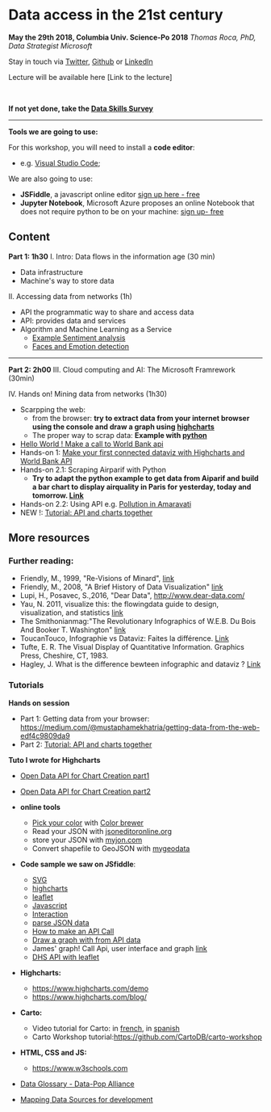 # Data access in the 21st century
**May the 29th 2018, Columbia Univ. Science-Po 2018**
*Thomas Roca, PhD, Data Strategist Microsoft*

Stay in touch via [Twitter](https://twitter.com/Thomas_Roca), [Github](https://github.com/ThomasRoca/) or [LinkedIn](https://www.linkedin.com/in/thomas-roca-43347484/)

Lecture will be available here [Link to the lecture]

<br>

**If not yet done, take the [Data Skills Survey](https://forms.office.com/Pages/ResponsePage.aspx?id=v4j5cvGGr0GRqy180BHbRxKuu6TlN1dBuJsnZlxRHxFUNExXOUpTVjNTM05CSEdZSlRISzFCNFJRVi4u)**

---

**Tools we are going to use:**

For this workshop, you will need to install a **code editor**:
- e.g. [Visual Studio Code](https://sourceforge.net/projects/vscode-portable/);

We are also going to use: 
- 	**JSFiddle**, a javascript online editor [sign up here - free](https://jsfiddle.net/user/signup/)
-  **Jupyter Notebook**, Microsoft Azure proposes an online Notebook that does not require python to be on your machine: [sign up- free](https://notebooks.azure.com/)

## Content
**Part 1: 1h30**
I. Intro: Data flows in the information age (30 min)
- Data infrastructure
- Machine's way to store data

II. Accessing data from networks (1h)
- API the programmatic way to share and access data
- API: provides data and services
- Algorithm and Machine Learning as a Service
  - [Example Sentiment analysis](https://pythonappcela.azurewebsites.net/sentiment_analysis)
  - [Faces and Emotion detection](http://pythonappcela.azurewebsites.net/computer_vision)
 
--- 
**Part 2: 2h00**
III. Cloud computing and AI: The Microsoft Framrework (30min)

IV. Hands on! Mining data from networks (1h30)
- Scarpping the web: 
	- from the browser: **try to extract data from your internet browser using the console and draw a graph using [highcharts](https://jsfiddle.net/ThomasRoca/rkbz7fhb/87/)**
	- The proper way to scrap data: **Example with [python](https://notebooks.azure.com/ThomasMSFT/libraries/Tutorial/html/Scrap%20data%20from%20the%20web.ipynb)** 
- [Hello World ! Make a call to World Bank api](https://jsfiddle.net/ThomasRoca/j5d919k4/)
- Hands-on 1: [Make your first connected dataviz with Highcharts and World Bank API](https://www.highcharts.com/demo/line-basic) 
- Hands-on 2.1: Scraping Airparif with Python
	- **Try to adapt the python example to get data from Aiparif and build a bar chart to display airquality in Paris for yesterday, today and tomorrow. [Link](https://www.airparif.asso.fr/rss/indices)**
- Hands-on 2.2: Using API e.g. [Pollution in Amaravati](http://jsfiddle.net/ThomasRoca/bLbz5oqd/)
- NEW !: [Tutorial: API and charts together](http://jsfiddle.net/ThomasRoca/37zddfn3/)
## More resources

### Further reading:
- Friendly, M., 1999, "Re-Visions of Minard", [link](http://www.datavis.ca/gallery/minard/minard.pdf])
- Friendly, M., 2008, "A Brief History of Data Visualization" [link](http://byrneslab.net/classes/biol607/readings/Friendly_2008_dataviz_history.pdf)
- Lupi, H., Posavec, S.,2016, "Dear Data", http://www.dear-data.com/
- Yau, N. 2011, visualize this: the flowingdata guide to design, visualization, and statistics [link](http://book.flowingdata.com)
- The Smithonianmag:"The Revolutionary Infographics of W.E.B. Du Bois And Booker T. Washington" [link](http://www.smithsonianmag.com/smart-news/the-revolutionary-infographics-of-web-du-bois-and-booker-t-washington-180959756)
- ToucanTouco, Infographie vs Dataviz: Faites la différence. [Link](https://toucantoco.com/blog/infographie-vs-dataviz/)
- Tufte, E. R. The Visual Display of Quantitative Information. Graphics Press, Cheshire, CT, 1983.
- Hagley, J. What is the difference bewteen infographic and dataviz ? [Link](http://www.jackhagley.com/What-s-the-difference-between-an-Infographic-and-a-Data-Visualisation)

### Tutorials
**Hands on session**
- Part 1: Getting data from your browser: https://medium.com/@mustaphamekhatria/getting-data-from-the-web-edf4c9809da9
- Part 2: [Tutorial: API and charts together](http://jsfiddle.net/ThomasRoca/37zddfn3/)

**Tuto I wrote for Highcharts**
- [Open Data API for Chart Creation part1](https://www.highcharts.com/blog/data-science/233-world-bank-open-data-api-highcharts-part1/)
- [Open Data API for Chart Creation part2](https://www.highcharts.com/blog/post/235-open-data-api-for-chart-creation-part-2/)


- **online tools**
	- [Pick your color](https://www.w3schools.com/colors/colors_picker.asp) with [Color brewer](http://colorbrewer2.org)
	- Read your JSON with [jsoneditoronline.org](http://jsoneditoronline.org/)
	- store your JSON with [myjon.com](http://myjson.com/)
	- Convert shapefile to GeoJSON with [mygeodata](https://mygeodata.cloud/)
	
- **Code sample we saw on JSfiddle**:
	- [SVG](http://jsfiddle.net/ThomasRoca/q754amnd/)
	- [highcharts](http://jsfiddle.net/ThomasRoca/fps87ooa)
	- [leaflet](http://leafletjs.com/examples/quick-start/example-popups.html)
	- [Javascript](http://jsfiddle.net/ThomasRoca/50snpv6r/)
	- [Interaction](https://jsfiddle.net/ThomasRoca/vuw7grwL/)
	- [parse JSON data](http://jsfiddle.net/ThomasRoca/5f4jh80c)
	- [How to make an API Call](https://jsfiddle.net/ThomasRoca/j5d919k4/3/)
	- [Draw a graph with from API data](https://jsfiddle.net/ThomasRoca/pxmxpsed/2/)
	- James' graph! Call Api, user interface and graph [link](https://jsfiddle.net/jegiles/ddffgz29/)
	- [DHS API with leaflet](http://jsfiddle.net/ThomasRoca/069Lqfkz/?utm_source=website&utm_medium=embed&utm_campaign=069Lqfkz)
- **Highcharts:**
	- https://www.highcharts.com/demo
	- https://www.highcharts.com/blog/
- **Carto:**
	- Video tutorial for Carto: in [french](https://www.youtube.com/watch?v=nRKSR635-Kk), in [spanish](https://www.youtube.com/watch?v=o2dUzQiwUYE&t=2s)
	- Carto Workshop tutorial:https://github.com/CartoDB/carto-workshop
- **HTML, CSS and JS:** 
	- https://www.w3schools.com

- [Data Glossary - Data-Pop Alliance](https://github.com/ThomasRoca/Lecture-Columbia-Science-Po-2017/blob/master/Glossary.md)
- [Mapping Data Sources for development](https://afdlab4dev.github.io/Wiki-DataExploration-in-AFD/)

